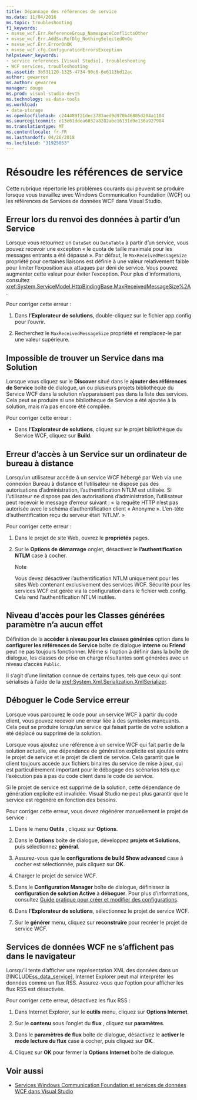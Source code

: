 ```yaml
---
title: Dépannage des références de service
ms.date: 11/04/2016
ms.topic: troubleshooting
f1_keywords:
- msvse_wcf.Err.ReferenceGroup_NamespaceConflictsOther
- msvse_wcf.Err.AddSvcRefDlg_NothingSelectedOnGo
- msvse_wcf.Err.ErrorOnOK
- msvse_wcf.cfg.ConfigurationErrorsException
helpviewer_keywords:
- service references [Visual Studio], troubleshooting
- WCF services, troubleshooting
ms.assetid: 3b531120-1325-4734-90c6-6e6113bd12ac
author: gewarren
ms.author: gewarren
manager: douge
ms.prod: visual-studio-dev15
ms.technology: vs-data-tools
ms.workload:
- data-storage
ms.openlocfilehash: c244489f21dec3783aed9d970b46805d204a1104
ms.sourcegitcommit: e13e61ddea6032a8282abe16131d9e136a927984
ms.translationtype: MT
ms.contentlocale: fr-FR
ms.lasthandoff: 04/26/2018
ms.locfileid: "31925053"
---
```

# <a name="troubleshoot-service-references"></a>Résoudre les références de service

Cette rubrique répertorie les problèmes courants qui peuvent se produire lorsque vous travaillez avec Windows Communication Foundation (WCF) ou les références de Services de données WCF dans Visual Studio.

## <a name="error-returning-data-from-a-service"></a>Erreur lors du renvoi des données à partir d’un Service

Lorsque vous retournez un `DataSet` ou `DataTable` à partir d’un service, vous pouvez recevoir une exception « le quota de taille maximale pour les messages entrants a été dépassé ». Par défaut, le `MaxReceivedMessageSize` propriété pour certaines liaisons est définie à une valeur relativement faible pour limiter l’exposition aux attaques par déni de service. Vous pouvez augmenter cette valeur pour éviter l’exception. Pour plus d'informations, consultez <xref:System.ServiceModel.HttpBindingBase.MaxReceivedMessageSize%2A>.

Pour corriger cette erreur :

1.  Dans **l’Explorateur de solutions**, double-cliquez sur le fichier app.config pour l’ouvrir.

2.  Recherchez le `MaxReceivedMessageSize` propriété et remplacez-le par une valeur supérieure.

## <a name="cannot-find-a-service-in-my-solution"></a>Impossible de trouver un Service dans ma Solution

Lorsque vous cliquez sur le **Discover** situé dans le **ajouter des références de Service** boîte de dialogue, un ou plusieurs projets bibliothèque du Service WCF dans la solution n’apparaissent pas dans la liste des services. Cela peut se produire si une bibliothèque de Service a été ajoutée à la solution, mais n’a pas encore été compilée.

Pour corriger cette erreur :

-   Dans **l’Explorateur de solutions**, cliquez sur le projet bibliothèque du Service WCF, cliquez sur **Build**.

## <a name="error-accessing-a-service-over-a-remote-desktop"></a>Erreur d’accès à un Service sur un ordinateur de bureau à distance

Lorsqu’un utilisateur accède à un service WCF hébergé par Web via une connexion Bureau à distance et l’utilisateur ne dispose pas des autorisations d’administration, l’authentification NTLM est utilisée. Si l’utilisateur ne dispose pas des autorisations d’administration, l’utilisateur peut recevoir le message d’erreur suivant : « la requête HTTP n’est pas autorisée avec le schéma d’authentification client « Anonyme ». L’en-tête d’authentification reçu du serveur était 'NTLM'. »

Pour corriger cette erreur :

1.  Dans le projet de site Web, ouvrez le **propriétés** pages.

2.  Sur le **Options de démarrage** onglet, désactivez le **l’authentification NTLM** case à cocher.

    > [!NOTE]
    > Vous devez désactiver l’authentification NTLM uniquement pour les sites Web contenant exclusivement des services WCF. Sécurité pour les services WCF est gérée via la configuration dans le fichier web.config. Cela rend l’authentification NTLM inutiles.

## <a name="access-level-for-generated-classes-setting-has-no-effect"></a>Niveau d’accès pour les Classes générées paramètre n’a aucun effet

Définition de la **accéder à niveau pour les classes générées** option dans le **configurer les références de Service** boîte de dialogue **interne** ou **Friend** peut ne pas toujours fonctionner. Même si l’option à définir dans la boîte de dialogue, les classes de prise en charge résultantes sont générées avec un niveau d’accès `Public`.

Il s’agit d’une limitation connue de certains types, tels que ceux qui sont sérialisés à l’aide de la <xref:System.Xml.Serialization.XmlSerializer>.

## <a name="error-debugging-service-code"></a>Déboguer le Code Service erreur

Lorsque vous parcourez le code pour un service WCF à partir du code client, vous pouvez recevoir une erreur liée à des symboles manquants. Cela peut se produire lorsqu’un service qui faisait partie de votre solution a été déplacé ou supprimé de la solution.

Lorsque vous ajoutez une référence à un service WCF qui fait partie de la solution actuelle, une dépendance de génération explicite est ajoutée entre le projet de service et le projet de client de service. Cela garantit que le client toujours accède aux fichiers binaires du service de mise à jour, qui est particulièrement important pour le débogage des scénarios tels que l’exécution pas à pas du code client dans le code de service.

Si le projet de service est supprimé de la solution, cette dépendance de génération explicite est invalidée. Visual Studio ne peut plus garantir que le service est régénéré en fonction des besoins.

Pour corriger cette erreur, vous devez régénérer manuellement le projet de service :

1.  Dans le menu **Outils** , cliquez sur **Options**.

2.  Dans le **Options** boîte de dialogue, développez **projets et Solutions**, puis sélectionnez **général**.

3.  Assurez-vous que le **configurations de build Show advanced** case à cocher est sélectionnée, puis cliquez sur **OK**.

4.  Charger le projet de service WCF.

5.  Dans le **Configuration Manager** boîte de dialogue, définissez la **configuration de solution Active** à **déboguer**. Pour plus d’informations, consultez [Guide pratique pour créer et modifier des configurations](../ide/how-to-create-and-edit-configurations.md).

6.  Dans **l’Explorateur de solutions**, sélectionnez le projet de service WCF.

7.  Sur le **générer** menu, cliquez sur **reconstruire** pour recréer le projet de service WCF.

## <a name="wcf-data-services-do-not-display-in-the-browser"></a>Services de données WCF ne s’affichent pas dans le navigateur

Lorsqu’il tente d’afficher une représentation XML des données dans un [!INCLUDE[ss_data_service](../data-tools/includes/ss_data_service_md.md)], Internet Explorer peut mal interpréter les données comme un flux RSS. Assurez-vous que l’option pour afficher les flux RSS est désactivée.

Pour corriger cette erreur, désactivez les flux RSS :

1.  Dans Internet Explorer, sur le **outils** menu, cliquez sur **Options Internet**.

2.  Sur le **contenu** sous l’onglet du **flux** , cliquez sur **paramètres**.

3.  Dans le **paramètres de flux** boîte de dialogue, désactivez le **activer le mode lecture du flux** case à cocher, puis cliquez sur **OK**.

4.  Cliquez sur **OK** pour fermer la **Options Internet** boîte de dialogue.

## <a name="see-also"></a>Voir aussi

- [Services Windows Communication Foundation et services de données WCF dans Visual Studio](../data-tools/windows-communication-foundation-services-and-wcf-data-services-in-visual-studio.md)